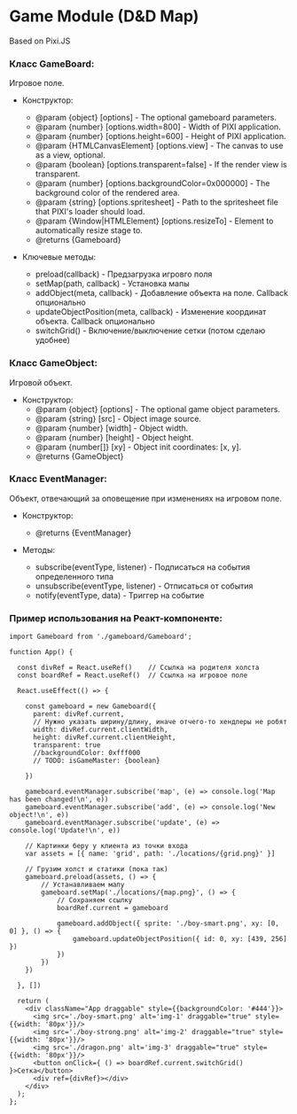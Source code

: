 # Game Module (D&D Map)

Based on Pixi.JS

### Класс GameBoard:
Игровое поле.
*  Конструктор:
   * @param {object} [options] - The optional gameboard parameters.
   * @param {number} [options.width=800] - Width of PIXI application.
   * @param {number} [options.height=600] - Height of PIXI application.
   * @param {HTMLCanvasElement} [options.view] - The canvas to use as a view, optional.
   * @param {boolean} [options.transparent=false] - If the render view is transparent.
   * @param {number} [options.backgroundColor=0x000000] - The background color of the rendered area.
   * @param {string} [options.spritesheet] - Path to the spritesheet file that PIXI's loader should load.
   * @param {Window|HTMLElement} [options.resizeTo] - Element to automatically resize stage to.
   * @returns {Gameboard}

* Ключевые методы:
    * preload(callback) - Предзагрузка игровго поля
    * setMap(path, callback) - Установка мапы
    * addObject(meta, callback) - Добавление объекта на поле. Callback опционально
    * updateObjectPosition(meta, callback) - Изменение координат объекта. Callback опционально
    * switchGrid() - Включение/выключение сетки (потом сделаю удобнее)

### Класс GameObject:
Игровой объект.
* Конструктор:
   * @param {object} [options] - The optional game object parameters.
   * @param {string} [src] - Object image source.
   * @param {number} [width] - Object width.
   * @param {number} [height] - Object height.
   * @param {number[]} [xy] - Object init coordinates: [x, y].
   * @returns {GameObject}

### Класс EventManager:
Объект, отвечающий за оповещение при изменениях на игровом поле.
* Конструктор:
    * @returns {EventManager}

* Mетоды:
    * subscribe(eventType, listener) - Подписаться на события определенного типа
    * unsubscribe(eventType, listener) - Отписаться от события
    * notify(eventType, data) - Триггер на событие

### Пример использования на Реакт-компоненте:
```
import Gameboard from './gameboard/Gameboard';

function App() {

  const divRef = React.useRef()    // Ссылка на родителя холста
  const boardRef = React.useRef()  // Ссылка на игровое поле
  
  React.useEffect(() => {
    
    const gameboard = new Gameboard({
      parent: divRef.current,
      // Нужно указать ширину/длину, иначе отчего-то хендлеры не робят
      width: divRef.current.clientWidth, 
      height: divRef.current.clientHeight,
      transparent: true
      //backgroundColor: 0xfff000
      // TODO: isGameMaster: {boolean} 

    })

    gameboard.eventManager.subscribe('map', (e) => console.log('Map has been changed!\n', e))
    gameboard.eventManager.subscribe('add', (e) => console.log('New object!\n', e))
    gameboard.eventManager.subscribe('update', (e) => console.log('Update!\n', e))

    // Картинки беру у клиента из точки входа
    var assets = [{ name: 'grid', path: './locations/{grid.png}' }]

    // Грузим холст и статики (пока так)
    gameboard.preload(assets, () => {
        // Устанавливаем мапу
        gameboard.setMap('./locations/{map.png}', () => {
            // Сохраняем ссылку
            boardRef.current = gameboard

            gameboard.addObject({ sprite: './boy-smart.png', xy: [0, 0] }, () => {
                gameboard.updateObjectPosition({ id: 0, xy: [439, 256] })
            })
        })
    })

  }, [])

  return (
    <div className="App draggable" style={{backgroundColor: '#444'}}>
      <img src='./boy-smart.png' alt='img-1' draggable="true" style={{width: '80px'}}/> 
      <img src='./boy-strong.png' alt='img-2' draggable="true" style={{width: '80px'}}/> 
      <img src='./dragon.png' alt='img-3' draggable="true" style={{width: '80px'}}/> 
      <button onClick={ () => boardRef.current.switchGrid() }>Сетка</button>
      <div ref={divRef}></div>
    </div>
  );
};
```